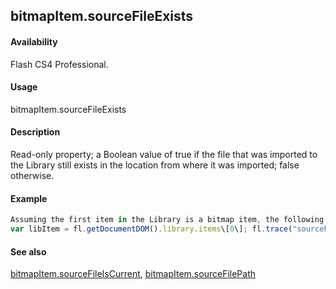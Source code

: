 ## bitmapItem.sourceFileExists

#### Availability

Flash CS4 Professional.

#### Usage

bitmapItem.sourceFileExists

#### Description

Read-only property; a Boolean value of true if the file that was imported to the Library still exists in the location from where it was imported; false otherwise.

#### Example

```javascript
Assuming the first item in the Library is a bitmap item, the following code displays "true" if the file that was imported into the Library still exists.
var libItem = fl.getDocumentDOM().library.items\[0\]; fl.trace("sourceFileExists = "+ libItem.sourceFileExists);

```
#### See also

[bitmapItem.sourceFileIsCurrent](#!wielmic/developers-animatesdk-docs/test/BitmapItem_object/bitmapIt10.md), [bitmapItem.sourceFilePath](#!wielmic/developers-animatesdk-docs/test/BitmapItem_object/bitmapIt11.md)

<span id="bitmapItem.sourceFileIsCurrent" class="anchor"></span>
